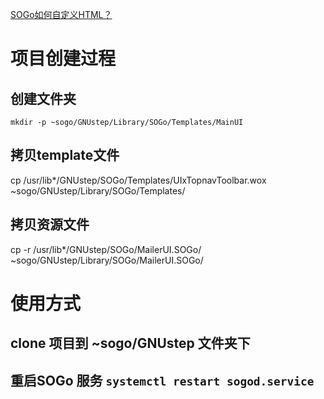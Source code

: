 
[SOGo如何自定义HTML？](https://sogo.nu/support/faq/how-to-customize-the-html.html)

# 项目创建过程

## 创建文件夹
`mkdir -p ~sogo/GNUstep/Library/SOGo/Templates/MainUI`

## 拷贝template文件
cp /usr/lib*/GNUstep/SOGo/Templates/UIxTopnavToolbar.wox     ~sogo/GNUstep/Library/SOGo/Templates/

## 拷贝资源文件
cp -r /usr/lib*/GNUstep/SOGo/MailerUI.SOGo/     ~sogo/GNUstep/Library/SOGo/MailerUI.SOGo/

# 使用方式

## clone 项目到 ~sogo/GNUstep 文件夹下

## 重启SOGo 服务 `systemctl restart sogod.service`